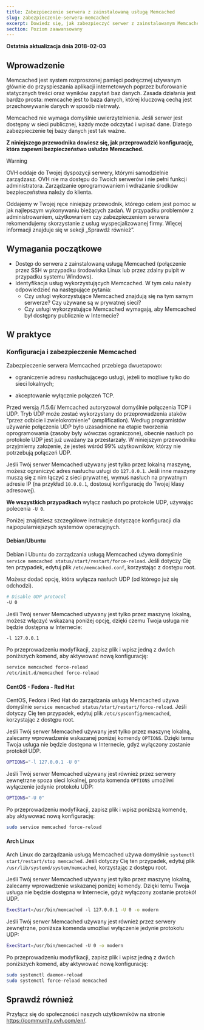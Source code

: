 ```yaml
---
title: Zabezpieczenie serwera z zainstalowaną usługą Memcached
slug: zabezpieczenie-serwera-memcached
excerpt: Dowiedz się, jak zabezpieczyć serwer z zainstalowanym Memcached
section: Poziom zaawansowany
---
```


**Ostatnia aktualizacja dnia 2018-02-03**


## Wprowadzenie

Memcached jest system rozproszonej pamięci podręcznej używanym głównie do przyspieszania aplikacji internetowych poprzez buforowanie statycznych treści oraz wyników zapytań baz danych. Zasada działania jest bardzo prosta: memcache jest to baza danych, której kluczową cechą jest przechowywanie danych w sposób nietrwały.

Memcached nie wymaga domyślnie uwierzytelnienia. Jeśli serwer jest dostępny w sieci publicznej, każdy może odczytać i wpisać dane. Dlatego zabezpieczenie tej bazy danych jest tak ważne.


**Z niniejszego przewodnika dowiesz się, jak przeprowadzić konfigurację, która zapewni bezpieczeństwo usłudze Memcached.**


> [!warning]
>
> OVH oddaje do Twojej dyspozycji serwery, którymi samodzielnie zarządzasz. OVH nie ma dostępu do Twoich serwerów i nie pełni funkcji administratora. Zarządzanie oprogramowaniem i wdrażanie środków bezpieczeństwa należy do klienta.
>
> Oddajemy w Twojej ręce niniejszy przewodnik, którego celem jest pomoc w jak najlepszym wykonywaniu bieżących zadań. W przypadku problemów z administrowaniem, użytkowaniem czy  zabezpieczeniem serwera rekomendujemy skorzystanie z usług wyspecjalizowanej firmy. Więcej informacji znajduje się w sekcji „Sprawdź również”.
>


## Wymagania początkowe


- Dostęp do serwera z zainstalowaną usługą Memcached (połączenie przez SSH w przypadku środowiska Linux lub przez zdalny pulpit w przypadku systemu Windows).
- Identyfikacja usług wykorzystujących Memcached. W tym celu należy odpowiedzieć na następujące pytania:
    - Czy usługi wykorzystujące Memcached znajdują się na tym samym serwerze? Czy używane są w prywatnej sieci?
    - Czy usługi wykorzystujące Memcached wymagają, aby Memcached był dostępny publicznie w Internecie?


## W praktyce

### Konfiguracja i zabezpieczenie Memcached

Zabezpieczenie serwera Memcached przebiega dwuetapowo:

- ograniczenie adresu nasłuchującego usługi, jeżeli to możliwe tylko do sieci lokalnych;

- akceptowanie wyłącznie połączeń TCP.


Przed wersją /1.5.6/ Memcached autoryzował domyślnie połączenia TCP i UDP.  Tryb UDP może zostać wykorzystany do przeprowadzenia ataków "przez odbicie i zwielokrotnienie" (amplification).
Według programistów używanie połączenia UDP było uzasadnione na etapie tworzenia oprogramowania (zasoby były wówczas ograniczone), obecnie nasłuch po protokole UDP jest już uważany za przestarzały.
W niniejszym przewodniku przyjmiemy założenie, że jesteś wśród 99% użytkowników, którzy nie potrzebują połączeń UDP.

Jeśli Twój serwer Memcached używany jest tylko przez lokalną maszynę, możesz ograniczyć adres nasłuchu usługi do `127.0.0.1`.
Jeśli inne maszyny muszą się z nim łączyć z sieci prywatnej, wymuś nasłuch na prywatnym adresie IP (na przykład  `10.0.0.1`, dostosuj konfigurację do Twojej klasy adresowej).

**We wszystkich przypadkach** wyłącz nasłuch po protokole UDP, używając polecenia `-U 0`.

Poniżej znajdziesz szczegółowe instrukcje dotyczące konfiguracji dla najpopularniejszych systemów operacyjnych.


#### Debian/Ubuntu

Debian i Ubuntu do zarządzania usługą Memcached używa domyślnie `service memcached status/start/restart/force-reload`. Jeśli dotyczy Cię ten przypadek, edytuj plik `/etc/memcached.conf`, korzystając z dostępu root.

Możesz dodać opcję, która wyłącza nasłuch UDP (od którego już się odchodzi).

```sh
# Disable UDP protocol
-U 0
```
Jeśli Twój serwer Memcached używany jest tylko przez maszynę lokalną, możesz włączyć wskazaną poniżej opcję, dzięki czemu Twoja usługa nie będzie dostępna w Internecie: 

```sh
-l 127.0.0.1
```

Po przeprowadzeniu modyfikacji, zapisz plik i wpisz jedną z dwóch poniższych komend, aby aktywować nową konfigurację:


```sh
service memcached force-reload
/etc/init.d/memcached force-reload
```


#### CentOS - Fedora - Red Hat


CentOS, Fedora i Red Hat do zarządzania usługą Memcached używa domyślnie `service memcached status/start/restart/force-reload`. Jeśli dotyczy Cię ten przypadek, edytuj plik `/etc/sysconfig/memcached`, korzystając z dostępu root.


Jeśli Twój serwer Memcached używany jest tylko przez maszynę lokalną, zalecamy wprowadzenie wskazanej poniżej komendy `OPTIONS`. Dzięki temu Twoja usługa nie będzie dostępna w Internecie, gdyż wyłączony zostanie protokół UDP.

```sh
OPTIONS="-l 127.0.0.1 -U 0"
```


Jeśli Twój serwer Memcached używany jest również przez serwery zewnętrzne spoza sieci lokalnej, prosta komenda `OPTIONS` umożliwi wyłączenie jedynie protokołu UDP:

```sh
OPTIONS="-U 0"
```

Po przeprowadzeniu modyfikacji, zapisz plik i wpisz poniższą komendę, aby aktywować nową konfigurację:

```sh
sudo service memcached force-reload
```


#### Arch Linux


Arch Linux do zarządzania usługą Memcached używa domyślnie `systemctl start/restart/stop memcached`. Jeśli dotyczy Cię ten przypadek, edytuj plik `/usr/lib/systemd/system/memcached`, korzystając z dostępu root.

Jeśli Twój serwer Memcached używany jest tylko przez maszynę lokalną, zalecamy wprowadzenie wskazanej poniżej komendy. Dzięki temu Twoja usługa nie będzie dostępna w Internecie, gdyż wyłączony zostanie protokół UDP.

```sh
ExecStart=/usr/bin/memcached -l 127.0.0.1 -U 0 -o modern
```


Jeśli Twój serwer Memcached używany jest również przez serwery zewnętrzne, poniższa komenda umożliwi wyłączenie jedynie protokołu UDP:

```sh
ExecStart=/usr/bin/memcached -U 0 -o modern
```


Po przeprowadzeniu modyfikacji, zapisz plik i wpisz jedną z dwóch poniższych komend, aby aktywować nową konfigurację:


```sh
sudo systemctl daemon-reload
sudo systemctl force-reload memcached
```

## Sprawdź również


Przyłącz się do społeczności naszych użytkowników na stronie <https://community.ovh.com/en/>.